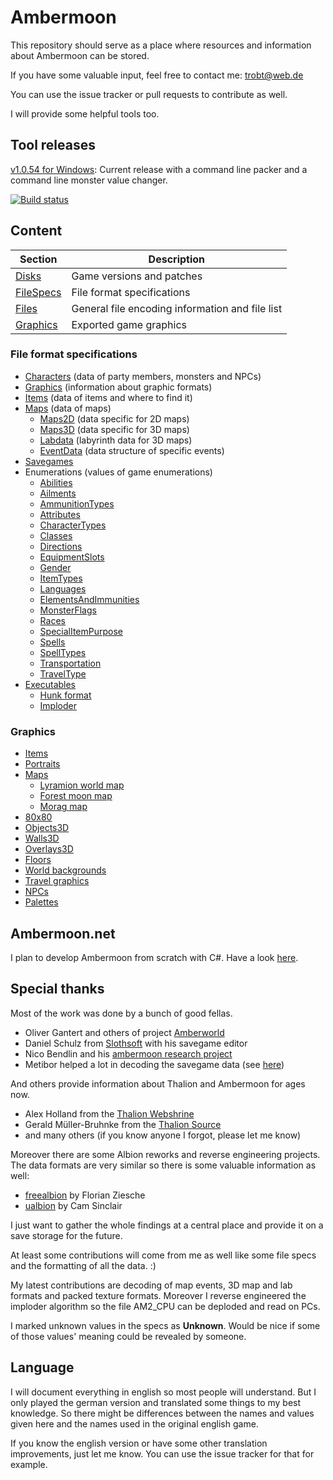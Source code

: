# Ambermoon

This repository should serve as a place where resources and information about Ambermoon can be stored.

If you have some valuable input, feel free to contact me: trobt@web.de

You can use the issue tracker or pull requests to contribute as well.

I will provide some helpful tools too.

## Tool releases

[v1.0.54 for Windows](https://github.com/Pyrdacor/Ambermoon/releases/download/v1.0.54/AmbermoonTools-Windows.zip): Current release with a command line packer and a command line monster value changer.

[![Build status](https://ci.appveyor.com/api/projects/status/dn5n21r8m11an48i/branch/master?svg=true)](https://ci.appveyor.com/project/Pyrdacor/ambermoon/branch/master)



## Content

Section | Description
--- | ---
[Disks](Disks) | Game versions and patches
[FileSpecs](FileSpecs) | File format specifications
[Files](Files) | General file encoding information and file list
[Graphics](Graphics) | Exported game graphics

### File format specifications

- [Characters](FileSpecs/Characters.md) (data of party members, monsters and NPCs)
- [Graphics](FileSpecs/Graphics.md) (information about graphic formats)
- [Items](FileSpecs/Items.md) (data of items and where to find it)
- [Maps](FileSpecs/Maps.md) (data of maps)
  - [Maps2D](FileSpecs/Maps2D.md) (data specific for 2D maps)
  - [Maps3D](FileSpecs/Maps3D.md) (data specific for 3D maps)
  - [Labdata](FileSpecs/Labdata.md) (labyrinth data for 3D maps)
  - [EventData](FileSpecs/EventData.md) (data structure of specific events)
- [Savegames](FileSpecs/Savegame.md)
- Enumerations (values of game enumerations)
  - [Abilities](FileSpecs/Enumerations/Abilities.md)
  - [Ailments](FileSpecs/Enumerations/Ailments.md)
  - [AmmunitionTypes](FileSpecs/Enumerations/AmmunitionTypes.md)
  - [Attributes](FileSpecs/Enumerations/Attributes.md)
  - [CharacterTypes](FileSpecs/Enumerations/CharacterTypes.md)
  - [Classes](FileSpecs/Enumerations/Classes.md)
  - [Directions](FileSpecs/Enumerations/Directions.md)
  - [EquipmentSlots](FileSpecs/Enumerations/EquipmentSlots.md)
  - [Gender](FileSpecs/Enumerations/Gender.md)
  - [ItemTypes](FileSpecs/Enumerations/ItemTypes.md)
  - [Languages](FileSpecs/Enumerations/Languages.md)
  - [ElementsAndImmunities](FileSpecs/Enumerations/ElementsAndImmunities.md)
  - [MonsterFlags](FileSpecs/Enumerations/MonsterFlags.md)
  - [Races](FileSpecs/Enumerations/Races.md)
  - [SpecialItemPurpose](FileSpecs/Enumerations/SpecialItemPurpose.md)
  - [Spells](FileSpecs/Enumerations/Spells.md)
  - [SpellTypes](FileSpecs/Enumerations/SpellTypes.md)
  - [Transportation](FileSpecs/Enumerations/Transportation.md)
  - [TravelType](FileSpecs/Enumerations/TravelType.md)
- [Executables](Files/Executables.md)
  - [Hunk format](Files/Hunks.md)
  - [Imploder](Files/Imploding.md)

### Graphics

- [Items](Graphics/Items)
- [Portraits](Graphics/Portraits)
- [Maps](Graphics/Maps)
  - [Lyramion world map](Graphics/Maps/001.png)
  - [Forest moon map](Graphics/Maps/300.png)
  - [Morag map](Graphics/Maps/513.png)
- [80x80](Graphics/80x80)
- [Objects3D](Graphics/Objects3D)
- [Walls3D](Graphics/Walls3D)
- [Overlays3D](Graphics/Overlays3D)
- [Floors](Graphics/Floors)
- [World backgrounds](Graphics/WorldBackgrounds)
- [Travel graphics](Graphics/TravelGfx)
- [NPCs](Graphics/NPCs)
- [Palettes](Graphics/Palettes.jpg)


## Ambermoon.net

I plan to develop Ambermoon from scratch with C#. Have a look [here](https://github.com/Pyrdacor/Ambermoon.net).

## Special thanks

Most of the work was done by a bunch of good fellas.
- Oliver Gantert and others of project [Amberworld](http://amberworld.sourceforge.net/)
- Daniel Schulz from [Slothsoft](http://slothsoft.net/Ambermoon/) with his savegame editor
- Nico Bendlin and his [ambermoon research project](https://gitlab.com/ambermoon/research)
- Metibor helped a lot in decoding the savegame data (see [here](https://github.com/Pyrdacor/Ambermoon.net/issues/45))

 And others provide information about Thalion and Ambermoon for ages now.
- Alex Holland from the [Thalion Webshrine](http://thalion.exotica.org.uk/)
- Gerald Müller-Bruhnke from the [Thalion Source](http://home.wtal.de/gmb/index.htm)
- and many others (if you know anyone I forgot, please let me know)

Moreover there are some Albion reworks and reverse engineering projects. The data formats are very similar so there is some valuable information as well:
- [freealbion](https://github.com/freealbion/freealbion) by Florian Ziesche
- [ualbion](https://github.com/csinkers/ualbion) by Cam Sinclair

I just want to gather the whole findings at a central place and provide it on a save storage for the future.

At least some contributions will come from me as well like some file specs and the formatting of all the data. :)

My latest contributions are decoding of map events, 3D map and lab formats and packed texture formats. Moreover I reverse engineered the imploder algorithm so the file AM2_CPU can be deploded and read on PCs.

I marked unknown values in the specs as **Unknown**. Would be nice if some of those values' meaning could be revealed by someone.

## Language

I will document everything in english so most people will understand. But I only played the german version and translated some things to my best knowledge. So there might be differences between the names and values given here and the names used in the original english game.

If you know the english version or have some other translation improvements, just let me know. You can use the issue tracker for that for example.

